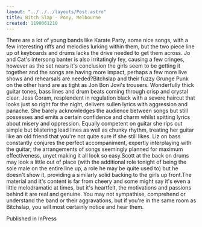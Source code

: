 ```yaml
---
layout: "../../../layouts/Post.astro"
title: Bitch Slap - Pony, Melbourne
created: 1190061210
---
```

There are a lot of young bands like Karate Party, some nice songs, with a few interesting riffs and melodies lurking within them, but the two piece line up of keyboards and drums lacks the drive needed to get them across. Jo and Cat's intersong banter is also irritatingly fey, causing a few cringes, however as the set nears it's conclusion the girls seem to be getting it together and the songs are having more impact, perhaps a few more live shows and rehearsals are needed?Bitchslap and their fuzzy Grunge Punk on the other hand are as tight as Jon Bon Jovi's trousers. Wonderfully thick guitar tones, bass lines and drum beats coming through crisp and crystal clear. Jess Coram, resplendent in regulation black with a severe haircut that looks just so right for the night, delivers sullen lyrics with aggression and panache. She barely acknowledges the audience between songs but still possesses and emits a certain confidence and charm whilst spitting lyrics about misery and oppression. Equally competent on guitar she rips out simple but blistering lead lines as well as chunky rhythm, treating her guitar like an old friend that you're not quite sure if she still likes. Liz on bass constantly conjures the perfect accompaniment, expertly interplaying with the guitar; the arrangements of songs seemingly planned for maximum effectiveness, unyet making it all look so easy.Scott at the back on drums may look a little out of place (with the additional role tonight of being the sole male on the entire line up, a role he may be quite used to) but he doesn't show it, providing a similarly solid backing to the girls up front.The material and it's content is far from cheery and some might say it's even a little melodramatic at times, but it's heartfelt, the motivations and passions behind it are real and genuine. You may not sympathise, comprehend or understand the band or their aggravations, but if you're in the same room as Bitchslap, you will most certainly notice and hear them.


Published in InPress

